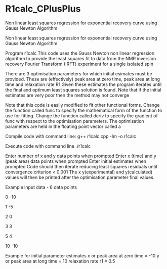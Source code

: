 # R1calc_CPlusPlus
Non linear least squares regression for exponential recovery curve using Gauss Newton Algorithm 

Non linear least squares regression for exponential recovery curve using Gauss Newton Algorithm

Program r1calc This code uses the Gauss Newton non linear regression algorithm to provide the least squares 
fit to data from the NMR inversion recovery Fourier Transform (IRFT) experiment for a single isolated spin

There are 3 optimisation parameters for which initial esimates must be provided.
These are (effectively) peak area at zero time, peak area at long time and relaxation rate R1
Given these estimates the program iterates until the final and optimum least squares solution is found.
Note that if the initial estimates are very poor then the method may not converge

Note that this code is easily modified to fit other functional forms.
Change the function called func to specify the mathematical form of the function to use for fitting. 
Change the function called deriv to specify the gradient of func with respect to the optimisation parameters. 
The optimisation parameters are held in the floating point vector called a

Compile code with command line:
g++ r1calc.cpp -lm -o r1calc

Execute code with command line 
./r1calc 

Enter number of x and y data points when prompted
Enter x (time) and y (peak area) data points when prompted 
Enter initial estimates when prompted 
Code should then iterate reducing least squares residuals 
until convergence criterion < 0.001 
The x y(experimental) and y(calculated) values will then be printed
after the optimisation parameter final values. 

Example input data - 6 data points

0 	-10

1 	-5

2 	0

3 	3

5 	4

10 	-10

Example for initial parameter estimates
x or peak area at zero time = -10
y or peak area at long time = 10
relaxation rate r1 = 0.5

